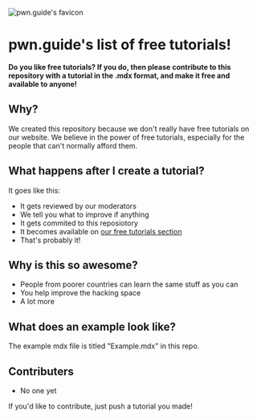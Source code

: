 
![pwn.guide's favicon](https://pwn.guide/favicon.ico)
# pwn.guide's list of free tutorials!
**Do you like free tutorials? If you do, then please contribute to this repository with a tutorial in the .mdx format, and make it free and available to anyone!**

## Why?
We created this repository because we don't really have free tutorials on our website. We believe in the power of free tutorials, especially for the people that can't normally afford them.

## What happens after I create a tutorial?
It goes like this:
* It gets reviewed by our moderators
* We tell you what to improve if anything
* It gets commited to this reposiotory
* It becomes available on [our free tutorials section](https://pwn.guide/tutorials)
* That's probably it!





## Why is this so awesome?

* People from poorer countries can learn the same stuff as you can
* You help improve the hacking space
* A lot more

## What does an example look like?
 
The example mdx file is titled "Example.mdx" in this repo.


## Contributers

* No one yet

If you'd like to contribute, just push a tutorial you made!
